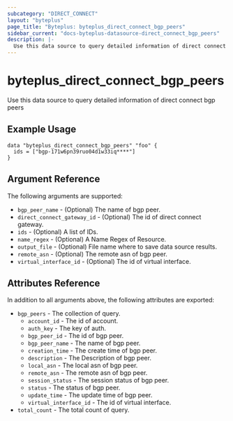 ```yaml
---
subcategory: "DIRECT_CONNECT"
layout: "byteplus"
page_title: "Byteplus: byteplus_direct_connect_bgp_peers"
sidebar_current: "docs-byteplus-datasource-direct_connect_bgp_peers"
description: |-
  Use this data source to query detailed information of direct connect bgp peers
---
```

# byteplus_direct_connect_bgp_peers
Use this data source to query detailed information of direct connect bgp peers
## Example Usage
```hcl
data "byteplus_direct_connect_bgp_peers" "foo" {
  ids = ["bgp-171w6pn39ruo04d1w33iq****"]
}
```
## Argument Reference
The following arguments are supported:
* `bgp_peer_name` - (Optional) The name of bgp peer.
* `direct_connect_gateway_id` - (Optional) The id of direct connect gateway.
* `ids` - (Optional) A list of IDs.
* `name_regex` - (Optional) A Name Regex of Resource.
* `output_file` - (Optional) File name where to save data source results.
* `remote_asn` - (Optional) The remote asn of bgp peer.
* `virtual_interface_id` - (Optional) The id of virtual interface.

## Attributes Reference
In addition to all arguments above, the following attributes are exported:
* `bgp_peers` - The collection of query.
    * `account_id` - The id of account.
    * `auth_key` - The key of auth.
    * `bgp_peer_id` - The id of bgp peer.
    * `bgp_peer_name` - The name of bgp peer.
    * `creation_time` - The create time of bgp peer.
    * `description` - The Description of bgp peer.
    * `local_asn` - The local asn of bgp peer.
    * `remote_asn` - The remote asn of bgp peer.
    * `session_status` - The session status of bgp peer.
    * `status` - The status of bgp peer.
    * `update_time` - The update time of bgp peer.
    * `virtual_interface_id` - The id of virtual interface.
* `total_count` - The total count of query.


